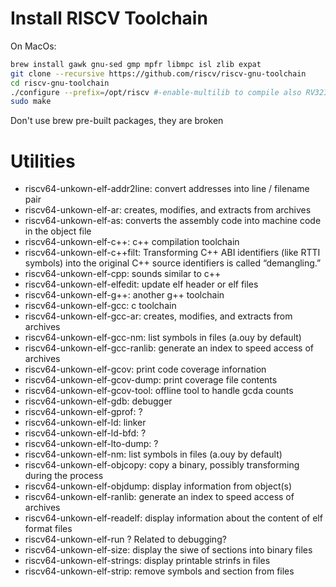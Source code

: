 # Install RISCV Toolchain

On MacOs:

```bash
brew install gawk gnu-sed gmp mpfr libmpc isl zlib expat
git clone --recursive https://github.com/riscv/riscv-gnu-toolchain
cd riscv-gnu-toolchain
./configure --prefix=/opt/riscv #-enable-multilib to compile also RV32I
sudo make
```

Don't use brew pre-built packages, they are broken

# Utilities

- riscv64-unkown-elf-addr2line: convert addresses into line / filename pair
- riscv64-unkown-elf-ar: creates, modifies, and extracts from archives
- riscv64-unkown-elf-as: converts the assembly code into machine code in the object file
- riscv64-unkown-elf-c++: c++ compilation toolchain
- riscv64-unkown-elf-c++filt: Transforming C++ ABI identifiers (like RTTI symbols) into the original C++ source identifiers is called “demangling.”
- riscv64-unkown-elf-cpp: sounds similar to c++
- riscv64-unkown-elf-elfedit: update elf header or elf files
- riscv64-unkown-elf-g++: another g++ toolchain
- riscv64-unkown-elf-gcc: c toolchain
- riscv64-unkown-elf-gcc-ar: creates, modifies, and extracts from archives
- riscv64-unkown-elf-gcc-nm: list symbols in files (a.ouy by default)
- riscv64-unkown-elf-gcc-ranlib: generate an index to speed access of archives
- riscv64-unkown-elf-gcov: print code coverage infornation
- riscv64-unkown-elf-gcov-dump: print coverage file contents
- riscv64-unkown-elf-gcov-tool: offline tool to handle gcda counts
- riscv64-unkown-elf-gdb: debugger
- riscv64-unkown-elf-gprof: ?
- riscv64-unkown-elf-ld: linker
- riscv64-unkown-elf-ld-bfd: ?
- riscv64-unkown-elf-lto-dump: ?
- riscv64-unkown-elf-nm: list symbols in files (a.ouy by default)
- riscv64-unkown-elf-objcopy: copy a binary, possibly transforming during the process
- riscv64-unkown-elf-objdump: display information from object(s)
- riscv64-unkown-elf-ranlib: generate an index to speed access of archives
- riscv64-unkown-elf-readelf: display information about the content of elf format files
- riscv64-unkown-elf-run ? Related to debugging?
- riscv64-unkown-elf-size: display the siwe of sections into binary files
- riscv64-unkown-elf-strings: display printable strinfs in files
- riscv64-unkown-elf-strip: remove symbols and section from files
